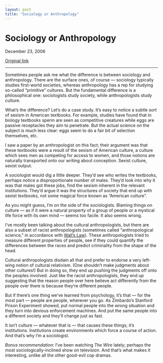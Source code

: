 ```yaml
---
layout: post
title: "Sociology or Anthropology"
---
```

Sociology or Anthropology
=========================

December 23, 2006

[Original link](http://www.aaronsw.com/weblog/socvanthro)

* * * * *

Sometimes people ask me what the difference is between sociology and
anthropology. There are the surface ones, of course — sociology
typically studies first-world societies, whereas anthropology has a rep
for studying so-called “primitive” cultures. But the fundamental
difference is a philosophical one: sociologists study society, while
anthropologists study culture.

What’s the difference? Let’s do a case study. It’s easy to notice a
subtle sort of sexism in American textbooks. For example, studies have
found that in biology textbooks sperm are seen as competitive creatures
while eggs are passive receptacles they aim to penetrate. But the actual
science on the subject is much less clear: eggs seem to do a fair bit of
selection themselves, etc.

I saw a paper by an anthropologist on this fact; their argument was that
these textbooks were a result of the sexism of American culture, a
culture which sees men as competing for access to women, and those
notions are naturally transported onto our writing about conception.
Sexist culture, sexist output.

A sociologist would dig a little deeper. They’d see who writes the
textbooks, perhaps notice a disproportionate number of males. They’d
look into why it was that males got these jobs, find the sexism inherent
in the relevant institutions. They’d argue it was the structures of
society that end up with sexist textbooks, not some magical force known
as “American culture”.

As you might guess, I’m on the side of the sociologists. Blaming things
on culture — as if it were a natural property of a group of people or a
mystical life force with its own mind — seems too facile. It also seems
wrong.

I’ve mostly been talking about the cultural anthropologists, but there
are also a subset of racist anthropologists (sometimes called
“anthropological science,” in accordance with [Wall’s
Law](http://www.aaronsw.com/weblog/psuedoscientism)). These
anthropologists tried to measure different properties of people, see if
they could quantify the differences between the races and predict
criminality from the shape of the head.

Cultural anthropologists disdain all that and prefer to endorse a very
left-wing notion of cultural relativism. (One shouldn’t make judgments
about other cultures!) But in doing so, they end up pushing the
judgments off onto the peoples involved. Just like the racist
anthropologists, they end up suggesting that the reason people over here
believe act differently from the people over there is because they’re
different people.

But if there’s one thing we’ve learned from psychology, it’s that — for
the most part — people are people, wherever you go. As Zimbardo’s
Stanford Prison Experiment showed, put normal people into the wrong
situation and they turn into devious enforcement machines. And put the
same people into a different society and they’ll change just as fast.

It isn’t culture — whatever that is — that causes these things; it’s
institutions. Institutions create environments which force a course of
action. And that’s why I’m a sociologist.

*Bonus recommendation:* I’ve been watching *The Wire* lately; perhaps
the most sociologically-inclined show on television. And that’s what
makes it interesting, unlike all the other good-evil cop dramas.
